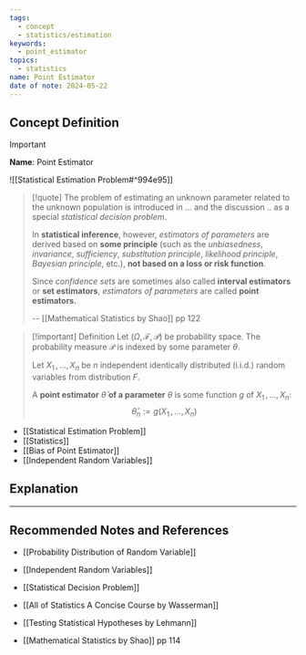 ```yaml
---
tags:
  - concept
  - statistics/estimation
keywords:
  - point_estimator
topics:
  - statistics
name: Point Estimator
date of note: 2024-05-22
---
```


## Concept Definition

>[!important]
>**Name**: Point Estimator

![[Statistical Estimation Problem#^994e95]]


>[!quote] 
>The problem of estimating an unknown parameter related to the unknown population is introduced in ... and the discussion .. as a special *statistical decision problem*.
>
>In **statistical inference**, however, *estimators of parameters* are derived based on **some principle** (such as the *unbiasedness*, *invariance*, *sufficiency*, *substitution principle*, *likelihood principle*, *Bayesian principle*, etc.), **not based on a loss or risk function**. 
>
>Since *confidence sets* are sometimes also called **interval estimators** or **set estimators**, *estimators of parameters* are called **point estimators.**
> 
>-- [[Mathematical Statistics by Shao]] pp 122


>[!important] Definition
>Let $(\Omega, \mathscr{F}, \mathcal{P})$ be probability space. The probability measure $\mathcal{P}$ is indexed by some parameter $\theta$.  
>
>Let $X_{1} \,{,}\ldots{,}\, X_{n}$ be $n$ independent identically distributed (i.i.d.) random variables from distribution $F$. 
>
>A **point estimator** $\hat{\theta}$ **of a parameter** $\theta$ is some function $g$ of $X_{1} \,{,}\ldots{,}\, X_{n}$:
>$$
>\hat{\theta}_{n} := g\left( X_{1} \,{,}\ldots{,}\, X_{n} \right)
>$$

- [[Statistical Estimation Problem]]
- [[Statistics]]
- [[Bias of Point Estimator]]
- [[Independent Random Variables]]

## Explanation





-----------
##  Recommended Notes and References


- [[Probability Distribution of Random Variable]]
- [[Independent Random Variables]]

- [[Statistical Decision Problem]]


- [[All of Statistics A Concise Course by Wasserman]]
- [[Testing Statistical Hypotheses by Lehmann]]
- [[Mathematical Statistics by Shao]] pp 114